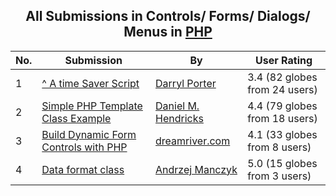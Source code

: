 ﻿<div align="center">

## All Submissions in Controls/ Forms/ Dialogs/ Menus in [PHP](../ByWorld/php.md)

</div>

No.  | Submission | By   | User Rating
---- | ---------- | ---- | -----------
1 | [^ A time Saver Script<br />](https://github.com/Planet-Source-Code/darryl-porter-a-time-saver-script__8-770) | [Darryl Porter](../ByAuthor/darryl-porter.md) | 3.4 (82 globes from 24 users)
2 | [Simple PHP Template Class Example<br />](https://github.com/Planet-Source-Code/daniel-m-hendricks-simple-php-template-class-example__8-1433) | [Daniel M\. Hendricks](../ByAuthor/daniel-m-hendricks.md) | 4.4 (79 globes from 18 users)
3 | [Build Dynamic Form Controls with PHP<br />](https://github.com/Planet-Source-Code/dreamriver-com-build-dynamic-form-controls-with-php__8-396) | [dreamriver\.com](../ByAuthor/dreamriver-com.md) | 4.1 (33 globes from 8 users)
4 | [Data format class<br />](https://github.com/Planet-Source-Code/andrzej-manczyk-data-format-class__8-374) | [Andrzej Manczyk](../ByAuthor/andrzej-manczyk.md) | 5.0 (15 globes from 3 users)
